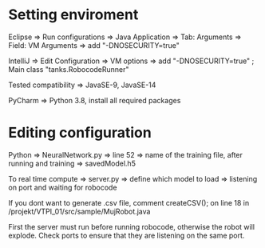 
# Setting enviroment
Eclipse => Run configurations => Java Application => Tab: Arguments => Field: VM Arguments => add "-DNOSECURITY=true" 


IntelliJ => Edit Configuration => VM options => add "-DNOSECURITY=true" ; Main class "tanks.RobocodeRunner"

Tested compatibility => JavaSE-9, JavaSE-14

PyCharm => Python 3.8, install all required packages
# Editing configuration
Python => NeuralNetwork.py => line 52 => name of the training file, after running and training => savedModel.h5

To real time compute => server.py => define which model to load => listening on port and waiting for robocode

If you dont want to generate .csv file, comment createCSV(); on line 18 in /projekt/VTPI_01/src/sample/MujRobot.java

First the server must run before running robocode, otherwise the robot will explode.
Check ports to ensure that they are listening on the same port.
